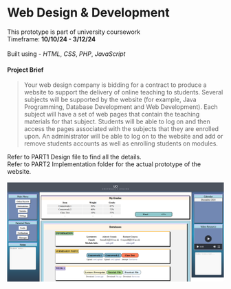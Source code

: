# Web Design & Development
This prototype is part of university coursework <br>
Timeframe: **10/10/24 - 3/12/24** <br>
<br>
Built using - _HTML_, _CSS_, _PHP_, _JavaScript_

#### Project Brief
> Your web design company is bidding for a contract to produce a website to support the delivery of online teaching to students. Several subjects will be
supported by the website (for example, Java Programming, Database Development and Web Development). Each subject will have a set of web pages
that contain the teaching materials for that subject. Students will be able to log on and then access the pages associated with the subjects that they are enrolled
upon. An administrator will be able to log on to the website and add or remove students accounts as well as enrolling students on modules.

Refer to PART1 Design file to find all the details.<br>
Refer to PART2 Implementation folder for the actual prototype of the website.<br>
<br>
<img src='https://github.com/EdgarX202/Web-Development-coursework/blob/master/modulePage.png' width='800'>  
